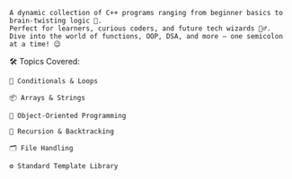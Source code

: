    A dynamic collection of C++ programs ranging from beginner basics to brain-twisting logic 🚀.
    Perfect for learners, curious coders, and future tech wizards 🧙‍♂️.
    Dive into the world of functions, OOP, DSA, and more – one semicolon at a time! 😉

🛠️ Topics Covered:

    🎯 Conditionals & Loops

    📦 Arrays & Strings

    🧠 Object-Oriented Programming

    🔁 Recursion & Backtracking

    🗂️ File Handling

    ⚙️ Standard Template Library


